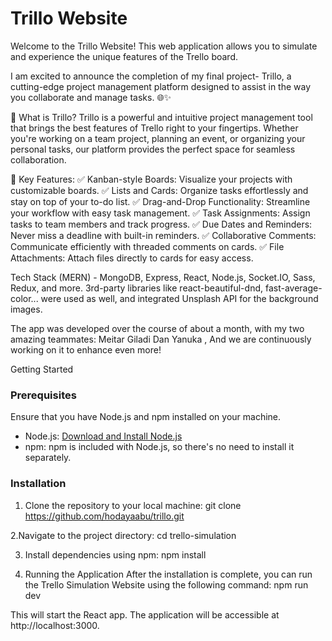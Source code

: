 
# Trillo Website

Welcome to the Trillo Website! This web application allows you to simulate and experience the unique features of the Trello board.

I am excited to announce the completion of my final project- Trillo, a cutting-edge project management platform designed to assist in the way you collaborate and manage tasks. 🌐✨

📌 What is Trillo?
Trillo is a powerful and intuitive project management tool that brings the best features of Trello right to your fingertips. Whether you're working on a team project, planning an event, or organizing your personal tasks, our platform provides the perfect space for seamless collaboration.

🔧 Key Features:
✅ Kanban-style Boards: Visualize your projects with customizable boards.
✅ Lists and Cards: Organize tasks effortlessly and stay on top of your to-do list.
✅ Drag-and-Drop Functionality: Streamline your workflow with easy task management.
✅ Task Assignments: Assign tasks to team members and track progress.
✅ Due Dates and Reminders: Never miss a deadline with built-in reminders.
✅ Collaborative Comments: Communicate efficiently with threaded comments on cards.
✅ File Attachments: Attach files directly to cards for easy access.

Tech Stack (MERN) - MongoDB, Express, React, Node.js, Socket.IO, Sass, Redux, and more.
3rd-party libraries like react-beautiful-dnd, fast-average-color... were used as well, and integrated Unsplash API for the background images.

The app was developed over the course of about a month, with my two amazing teammates: Meitar Giladi Dan Yanuka , 
And we are continuously working on it to enhance even more!


 Getting Started
### Prerequisites

Ensure that you have Node.js and npm installed on your machine.

- Node.js: [Download and Install Node.js](https://nodejs.org/)
- npm: npm is included with Node.js, so there's no need to install it separately.

### Installation

1. Clone the repository to your local machine:
   git clone https://github.com/hodayaabu/trillo.git

 2.Navigate to the project directory:
   cd trello-simulation
   
3. Install dependencies using npm:
npm install

4. Running the Application
After the installation is complete, you can run the Trello Simulation Website using the following command:
npm run dev

This will start the React app.
The application will be accessible at http://localhost:3000.
